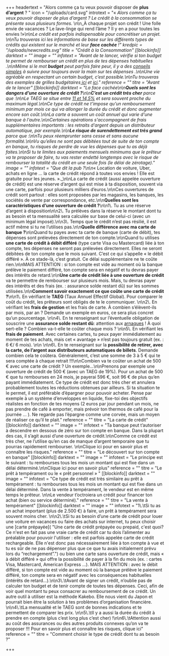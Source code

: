 +++
headertext = "Alors comme ça tu veux pouvoir disposer de **plus d’argent** ? "
icon = "/uploads/card.svg"
introtext = "« _Alors comme ça tu veux pouvoir disposer de plus d’argent ? Le crédit à la consommation se présente sous plusieurs formes._ \n\n_À chaque projet son crédit ! Une folle envie de vacances ? Le lave-linge qui rend l’âme ? Il y en a pour toutes les envies !»_\n\nLe crédit est parfois indispensable pour concrétiser un projet. \n\nTu trouveras ici les informations de base sur les différents types de crédits qui existent sur le marché et leur **face cachée** !"
kredpic = "/uploads/newcredits.svg"
title = "Crédit à la Consommation"
[[blockinfo]]
darktext = ""
image = ""
infotext = "Avant de te lancer, vérifie si ton budget te permet de rembourser un crédit en plus de tes dépenses habituelles .\n\nMême si le mot **budget** peut parfois faire peur, il y a des [conseils simples](https://www.thebudgetmom.com/) à suivre pour toujours avoir la main sur tes dépenses .\n\nUne vie agréable en respectant un certain budget, c’est possible.\n\nTu trouveras des exemples de grilles budgétaires[ ici](http://socialsante.wallonie.be/surendettement/citoyen/calcul_budget_public/) et [ici](http://www.checkyourbudget.be/spip.php?rubrique27&lang=fr)."
reference = ""
titre = "Avant de te lancer"
[[blockinfo]]
darktext = "La face cachée\n\n**Quels sont les dangers d’une ouverture de crédit ?**\n\n**C’est un crédit très cher** parce que :\n\nLe TAEG  se situe entre [11 et 14,5%](https://economie.fgov.be/fr/themes/services-financiers/credit-la-consommation/cout-du-credit/tarifs-maximaux)  et sera souvent proche du maximum légal.\n\nCe type de crédit ne t’impose qu’un remboursement minimum par mois ce qui va allonger la durée du crédit et donc augmenter encore son coût.\n\nLa carte a souvent un coût annuel qui varie d'une banque à l'autre.\n\nCertaines opérations s'accompagnent de frais supplémentaires importants : les retraits d'argent depuis un distributeur automatique, par exemple.\n\n**Le risque de surendettement est très grand** parce que :\n\nTu peux réemprunter sans cesse et sans aucune formalité.\n\nVu qu’elles ne sont pas débitées tout de suite de ton compte en banque, tu risques de perdre de vue les dépenses que tu as déjà faites.\n\nSi tu te limites aux paiements mensuels minimums que le prêteur va te proposer de faire, tu vas rester endetté longtemps avec le risque de rembourser la totalité du crédit en une seule fois (le délai de zérotage)."
image = ""
infotext = "Que dit la pub ?\n\n_« Location de voiture, Uber, achats en ligne ... la carte de crédit répond à toutes vos envies ! Elle est gratuite pour les jeunes. »._\n\nLa carte de crédit (aussi appelée ouverture de crédit) est une réserve d’argent qui est mise à ta disposition, souvent via une carte, parfois pour plusieurs milliers d’euros.\n\nCes ouvertures de crédit sont partout : elles sont  proposées par les magasins, les banques, les sociétés de vente par correspondance, etc.\n\n**Quelles sont les caractéristiques d’une ouverture de crédit ?**\n\n1\\. Tu as une réserve d’argent à disposition\n\n2\\. Tu prélèves dans la réserve le montant dont tu as besoin et ta mensualité sera calculée sur base de celui-ci (avec un minimum légal imposé).\n\n3\\. Temps que le crédit n’est pas résilié, il est actif même si tu ne l’utilises pas.\n\n**Quelle différence avec ma carte de banque ?**\n\nQuand tu payes avec ta carte de banque (carte de débit), tes dépenses sont prélevées directement de ton compte.\n\nQuand tu utilises **une carte de crédit à débit différé** (type carte Visa ou Mastercard) liée à ton compte, tes dépenses ne seront pas prélevées directement. Elles ne seront débitées de ton compte que le mois suivant. C’est ce qui s’appelle « le débit différé ». À ce stade-là, c’est gratuit. Ce délai supplémentaire ne te coûte rien.\n\nMAIS ATTENTION : si ton compte est vide au moment où la banque prélève le paiement différé, ton compte sera en négatif et tu devras payer des intérêts de retard.\n\n**Une carte de crédit liée à une ouverture de crédit** va te permettre de rembourser sur plusieurs mois. Mais, tu devras payer des intérêts et des frais (ex. : assurance solde restant dû) sur les sommes utilisées.\n\n**Comment savoir exactement ce que coûte une carte de crédit ?**\n\n1\\. En vérifiant le **TAEG** (Taux Annuel Effectif Global). Pour comparer le coût du crédit, les prêteurs sont obligés de te le communiquer. \n\n2\\. En vérifiant les **frais de gestion** et les frais de carte. À combien s’élèvent-ils par mois, par an ? Demande un exemple en euros, ce sera plus concret qu’un pourcentage. \n\n4\\. En te renseignant sur l’éventuelle obligation de souscrire une **assurance solde restant dû**: attention aux [arnaques](https://www.wikifin.be/fr/thematiques/emprunter/credit-la-consommation/assurance-solde-restant-du) !  À quoi sert-elle ? Combien va-t-elle te coûter chaque mois ? \n\n5\\. En vérifiant les **frais de paiement**. Avec certaines cartes, tu peux payer immédiatement au moment de tes achats, mais cet « avantage » n’est pas toujours gratuit (ex. : 6 €/ 6 mois). \n\n \n\n6\\. En te renseignant sur la **possibilité de retirer, avec la carte, de l’argent aux distributeurs automatiques de billets**. Demande combien cela te coûtera. Généralement, c’est une somme de 3 à 5 € qui te sera comptée à chaque retrait !!!\n\nCombien va te coûter un achat de 500 € avec une carte de crédit ? Un exemple…\n\nPrenons par exemple une ouverture de crédit de 500 € (avec un TAEG de 19%). Pour un achat de 500 € que tu rembourses en 24 mois, je payerai 596 €, soit 96 € de plus qu’en payant immédiatement.  Ce type de crédit est donc très cher et annulera probablement toutes les réductions obtenues par ailleurs. Si ta situation te le permet, il est préférable d’épargner pour pouvoir acheter. Pense par exemple à un système d’enveloppes en liquide, fixe-toi des objectifs réalistes en fonction de tes moyens (2 euros par jour pendant un mois, ne pas prendre de café à emporter, mais prévoir ton thermos de café pour la journée ... ). Ne regarde pas l’épargne comme une corvée, mais un moyen de réaliser ce qu’il te plait."
reference = ""
titre = "La carte de crédit"
[[blockinfo]]
darktext = ""
image = ""
infotext = "Ta banque peut t’autoriser à descendre en dessous de zéro sur ton compte en banque. Dans la plupart des cas, il s’agit aussi d’une ouverture de crédit.\n\nComme ce crédit est très cher, ne l’utilise qu’en cas de manque d’argent temporaire que tu pourras rapidement rembourser. \n\nClique ici  pour en savoir plus et connaître les risques."
reference = ""
titre = "Le découvert sur ton compte en banque"
[[blockinfo]]
darktext = ""
image = ""
infotext = "Le principe est le suivant : tu rembourses tous les mois un montant qui est fixe dans un délai déterminé.\n\nClique ici pour en savoir plus"
reference = ""
titre = "Le prêt à tempérament ou le « prêt personnel » "
[[blockinfo]]
darktext = ""
image = ""
infotext = "Ce type de crédit est très similaire au prêt à tempérament : tu rembourses tous les mois un montant qui est fixe dans un délai déterminé. Dans la vente à tempérament, le vendeur est en même temps le prêteur. \n\nLe vendeur t’octroiera un crédit pour financer ton achat (bien ou service déterminé)."
reference = ""
titre = "La vente à tempérament"
[[blockinfo]]
darktext = ""
image = ""
infotext = "1\\.\tSi tu as un achat important (plus de 2.500 €) à faire, un prêt à tempérament sera souvent moins cher. \n\n2\\.\tSi tu as besoin d’une carte de crédit pour louer une voiture en vacances ou faire des achats sur internet, tu peux choisir une [carte prépayée]( \"Une carte de crédit prépayée ou prepaid, c'est quoi?   Ce n'est en fait pas une vraie carte de crédit car tu dois l’alimenter au préalable pour pouvoir l'utiliser : elle est parfois appelée carte de crédit rechargeable. Elle n'est donc pas nécessairement liée à ton compte à vue et tu es sûr de ne pas dépenser plus que ce que tu avais initialement prévu lors du “rechargement”.\") ou bien une carte sans ouverture de crédit, mais « à débit différé » qui offre la possibilité de payer à la fin du mois (ex. : cartes Visa, Mastercard, American Express …). MAIS ATTENTION : avec le débit différé, si ton compte est vide au moment où la banque prélève le paiement différé, ton compte sera en négatif avec les conséquences habituelles (intérêts de retard…).\n\n3\\.\tAvant de signer un crédit, n’oublie pas de calculer ton budget et de tenir compte de toutes tes dépenses. Ceci, afin de voir quel montant tu peux consacrer au remboursement de ce crédit. Un autre outil à utiliser est la méthode Kakebo. Elle nous vient du Japon et pourrait bien être la solution à tes problèmes d’organisation financière. \n\n4\\.\tLa mensualité et le TAEG sont de bonnes indications et te permettent de comparer les prix. \n\n5\\.\tIl y a aussi la durée du crédit à prendre en compte (plus c’est long plus c’est cher) !\n\n6\\.\tAttention aussi au coût des assurances ou des autres produits connexes qu’on va te proposer !!! Pour en savoir plus et connaître les risques, clique ici"
reference = ""
titre = "Comment choisir le type de crédit dont tu as besoin ?"

+++
